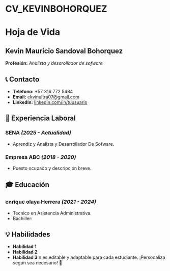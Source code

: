 # CV_KEVINBOHORQUEZ
# Hoja de Vida

## Kevin Mauricio Sandoval Bohorquez
**Profesión:** _Analista y desarollador de sofware_

## 📞 Contacto
- **Teléfono:** +57 316 772 5484
- **Email:** [ekvinultra07@gmail.com](kevinultra07@gmail.com)
- **LinkedIn:** [linkedin.com/in/tuusuario](https://linkedin.com/in/tuusuario)

## 🏢 Experiencia Laboral
### **SENA** _(2025 - Actualidad)_
- Aprendiz y Analista y Desarrollador De Sofware.

### **Empresa ABC** _(2018 - 2020)_
- Puesto ocupado y descripción breve.

## 🎓 Educación
### **enrique olaya Herrera** _(2021 - 2024)_
- Tecnico en Asistencia Administrativa.
- Bachiller:

## 💡 Habilidades
- **Habilidad 1**
- **Habilidad 2**
- **Habilidad 3**
n es editable y adaptable para cada estudiante. ¡Personaliza según sea necesario! 🎯


